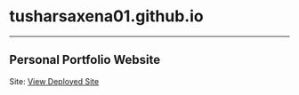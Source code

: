 # tusharsaxena01.github.io
---
## Personal Portfolio Website

Site: [View Deployed Site](https://tusharsaxena01.github.io/)
